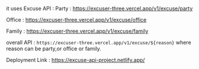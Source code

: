 it uses Excuse API : 
Party : https://excuser-three.vercel.app/v1/excuse/party

Office : https://excuser-three.vercel.app/v1/excuse/office

Family : https://excuser-three.vercel.app/v1/excuse/family

overall API : `https://excuser-three.vercel.app/v1/excuse/${reason}`
where reason can be party,or office or family.

Deployment Link : https://excuse-api-project.netlify.app/
